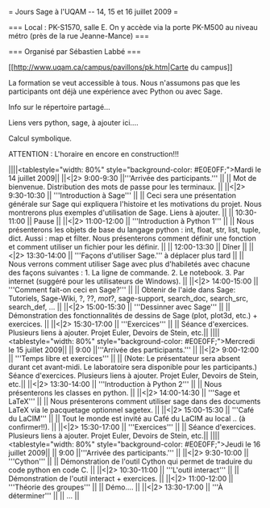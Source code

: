 = Jours Sage à l'UQAM -- 14, 15 et 16 juillet 2009 =

=== Local : PK-S1570, salle E. On y accède via la porte PK-M500 au niveau métro (près de la rue Jeanne-Mance) ===

=== Organisé par Sébastien Labbé ===

[[http://www.uqam.ca/campus/pavillons/pk.htm|Carte du campus]]

La formation se veut accessible à tous. Nous n'assumons pas que les participants ont déjà une expérience avec Python ou avec Sage.

Info sur le répertoire partagé...


Liens vers python, sage, à ajouter ici....

Calcul symbolique.

ATTENTION : L'horaire en encore en construction!!!

||||<tablestyle="width: 80%" style="background-color: #E0E0FF;">Mardi le 14 juillet 2009||
||<|2> 9:00-9:30 ||'''Arrivée des participants.''' ||
|| Mot de bienvenue. Distribution des mots de passe pour les terminaux. ||
||<|2> 9:30-10:30 || '''Introduction à Sage''' ||
|| Ceci sera une présentation générale sur Sage qui expliquera l'histoire et les motivations du projet. Nous montrerons plus exemples d'utilisation de Sage. Liens à ajouter. ||
|| 10:30-11:00 || Pause ||
||<|2> 11:00-12:00 || '''Introduction à Python 1''' ||
|| Nous présenterons les objets de base du langage python : int, float, str, list, tuple, dict. Aussi : map et filter. Nous présenterons comment définir une fonction et comment utiliser un fichier pour les définir. ||
|| 12:00-13:30 || Dîner ||
||<|2> 13:30-14:00 || '''Façons d'utiliser Sage.''' à déplacer plus tard ||
|| Nous verrons comment utiliser Sage avec plus d'habiletés avec chacune des façons suivantes : 1. La ligne de commande. 2. Le notebook.  3. Par internet (suggéré pour les utilisateurs de Windows). ||
||<|2> 14:00-15:00 || '''Comment fait-on ceci en Sage?''' ||
|| Obtenir de l'aide dans Sage: Tutoriels, Sage-Wiki, ?, ??, *mot*?, sage-support, search_doc, search_src, search_def, ... ||
||<|2> 15:00-15:30 || '''Dessinner avec Sage''' ||
|| Démonstration des fonctionnalités de dessins de Sage (plot, plot3d, etc.) + exercices. ||
||<|2> 15:30-17:00 || '''Exercices''' ||
|| Séance d'exercices. Plusieurs liens à ajouter. Projet Euler, Devoirs de Stein, etc.||
||||<tablestyle="width: 80%" style="background-color: #E0E0FF;">Mercredi le 15 juillet 2009||
|| 9:00 ||'''Arrivée des participants.''' ||
||<|2> 9:00-12:00 || '''Temps libre et exercices''' ||
|| (Note: Le présentateur sera absent durant cet avant-midi. Le laboratoire sera disponible pour les participants.) Séance d'exercices. Plusieurs liens à ajouter. Projet Euler, Devoirs de Stein, etc.||
||<|2> 13:30-14:00 || '''Introduction à Python 2''' ||
|| Nous présenterons les classes en python. ||
||<|2> 14:00-14:30 || '''Sage et LaTeX''' ||
|| Nous présenterons comment utiliser sage dans des documents LaTeX via le pacquetage optionnel sagetex. ||
||<|2> 15:00-15:30 || '''Café du LaCIM''' ||
|| Tout le monde est invité au Café du LaCIM au local .. (à confirmer!!). ||
||<|2> 15:30-17:00 || '''Exercices''' ||
|| Séance d'exercices. Plusieurs liens à ajouter. Projet Euler, Devoirs de Stein, etc.||
||||<tablestyle="width: 80%" style="background-color: #E0E0FF;">Jeudi le 16 juillet 2009||
|| 9:00 ||'''Arrivée des participants.''' ||
||<|2> 9:30-10:00 || '''Cython''' ||
|| Démonstration de l'outil Cython qui permet de traduire du code python en code C. ||
||<|2> 10:30-11:00 || '''L'outil interact''' ||
|| Démonstration de l'outil interact + exercices. ||
||<|2> 11:00-12:00 || '''Théorie des groupes''' ||
|| Démo.... ||
||<|2> 13:30-17:00 || '''À déterminer''' ||
|| ... ||
